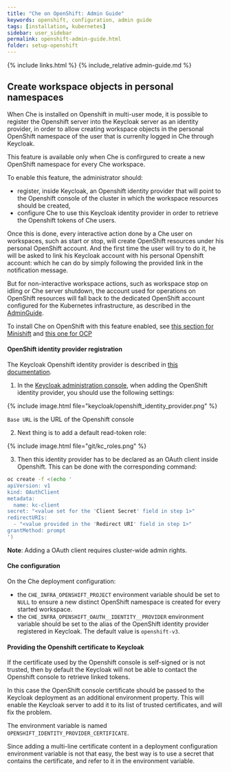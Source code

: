 ```yaml
---
title: "Che on OpenShift: Admin Guide"
keywords: openshift, configuration, admin guide
tags: [installation, kubernetes]
sidebar: user_sidebar
permalink: openshift-admin-guide.html
folder: setup-openshift
---
```


{% include links.html %}
{% include_relative admin-guide.md %}

## Create workspace objects in personal namespaces

When Che is installed on Openshift in multi-user mode, it is possible to register the Openshift server into the Keycloak server as an identity provider,
in order to allow creating workspace objects in the personal OpenShift namespace of the user that is currenlty logged in Che through Keycloak.

This feature is available only when Che is confirgured to create a new OpenShift namespace for every Che workspace.

To enable this feature, the administrator should:
- register, inside Keycloak, an Openshift identity provider that will point to the Openshift console of the cluster in which the workspace resources should be created,
- configure Che to use this Keycloak identity provider in order to retrieve the Openshift tokens of Che users.

Once this is done, every interactive action done by a Che user on workspaces, such as start or stop, will create OpenShift resources under his personal OpenShift account.
And the first time the user will try to do it, he will be asked to link his Keycloak account with his personal Openshift account:
which he can do by simply following the provided link in the notification message.

But for non-interactive workspace actions, such as workspace stop on idling or Che server shutdown, the account used for operations on OpenShift resources will 
fall back to the dedicated OpenShift account configured for the Kubernetes infrastructure, as described in the [AdminGuide](admin-guide#who-creates-workspace-objects).

To install Che on OpenShift with this feature enabled, see [this section for Minishift](openshift-multi-user#creating-workspace-resources-in-personal-openshift-accounts-on-minishift)
and [this one for OCP](openshift-multi-user#creating-workspace-resources-in-personal-openshift-accounts)

#### OpenShift identity provider registration

The Keycloak Openshift identity provider is described in [this documentation](https://www.keycloak.org/docs/3.3/server_admin/topics/identity-broker/social/openshift.html).

1. In the [Keycloak administration console](user-management#auth-and-user-management), when adding the OpenShift identity provider, you should use the following settings:

{% include image.html file="keycloak/openshift_identity_provider.png" %}

`Base URL` is the URL of the Openshift console

2. Next thing is to add a default read-token role:

{% include image.html file="git/kc_roles.png" %}

3. Then this identity provider has to be declared as an OAuth client inside Openshift. This can be done with the corresponding command:

```bash
oc create -f <(echo '
apiVersion: v1
kind: OAuthClient
metadata:
  name: kc-client
secret: "<value set for the 'Client Secret' field in step 1>"
redirectURIs:
  - "<value provided in the 'Redirect URI' field in step 1>"
grantMethod: prompt
')
```

__Note__: Adding a OAuth client requires cluster-wide admin rights. 
 

#### Che configuration

On the Che deployment configuration:
- the `CHE_INFRA_OPENSHIFT_PROJECT` environment variable should be set to `NULL` to ensure a new distinct OpenShift namespace is created for every started workspace.
- the `CHE_INFRA_OPENSHIFT_OAUTH__IDENTITY__PROVIDER` environment variable should be set to the alias of the OpenShift identity provider
registered in Keycloak. The default value is `openshift-v3`.

#### Providing the Openshift certificate to Keycloak

If the certificate used by the Openshift console is self-signed or is not trusted, then by default the Keycloak will not be able to
contact the Openshift console to retrieve linked tokens.

In this case the OpenShift console certificate should be passed to the Keycloak deployment as an additional environment property.
This will enable the Keycloak server to add it to its list of trusted certificates, and will fix the problem.

The environment variable is named `OPENSHIFT_IDENTITY_PROVIDER_CERTIFICATE`.

Since adding a multi-line certificate content in a deployment configuration environment variable is not that easy, the best way is to use a secret that contains the certificate,
and refer to it in the environment variable.
